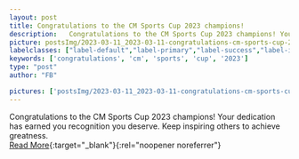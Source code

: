 ```yaml
---
layout: post
title: Congratulations to the CM Sports Cup 2023 champions!
description:   Congratulations to the CM Sports Cup 2023 champions! Your dedication has earned you recognition you deserve. Keep inspiring others to achieve greatness.  
picture: postsImg/2023-03-11_2023-03-11-congratulations-cm-sports-cup-202_0.png
labelclasses: ["label-default","label-primary","label-success","label-info","label-warning","label-danger"]
keywords: ['congratulations', 'cm', 'sports', 'cup', '2023']
type: "post"
author: "FB"

pictures: ['postsImg/2023-03-11_2023-03-11-congratulations-cm-sports-cup-202_0.png', 'postsImg/2023-03-11_2023-03-11-congratulations-cm-sports-cup-202_1.png', 'postsImg/2023-03-11_2023-03-11-congratulations-cm-sports-cup-202_2.png', 'postsImg/2023-03-11_2023-03-11-congratulations-cm-sports-cup-202_3.png', 'postsImg/2023-03-11_2023-03-11-congratulations-cm-sports-cup-202_4.png']
---
```

  Congratulations to the CM Sports Cup 2023 champions! Your dedication has earned you recognition you deserve. Keep inspiring others to achieve greatness.  <br>[Read More](#){:target="_blank"}{:rel="noopener noreferrer"}